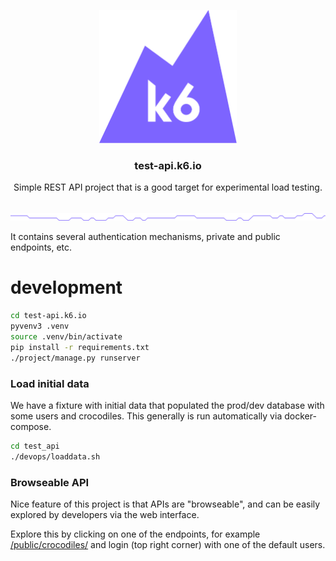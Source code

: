 <p align="center"><a href="https://k6.io/"><img src="static_resources/logo.svg" alt="k6" width="220" height="213" /></a></p>

<h3 align="center">test-api.k6.io</h3>
<p align="center">Simple REST API project that is a good target for experimental load testing.</p>

<br/>
<img src="static_resources/github-hr.png" alt="---" />
<br/>

It contains several authentication mechanisms, private and public endpoints, etc. 

# development 

```bash
cd test-api.k6.io
pyvenv3 .venv
source .venv/bin/activate
pip install -r requirements.txt
./project/manage.py runserver
```

### Load initial data
We have a fixture with initial data that populated the prod/dev database with some users and crocodiles.
This generally is run automatically via docker-compose.

```sh
cd test_api
./devops/loaddata.sh
```

### Browseable API

Nice feature of this project is that APIs are "browseable", and can be easily explored by developers via the web interface.

Explore this by clicking on one of the endpoints, for example [/public/crocodiles/](http://test-api.k6.io/public/crocodiles)
and login (top right corner) with one of the default users.
